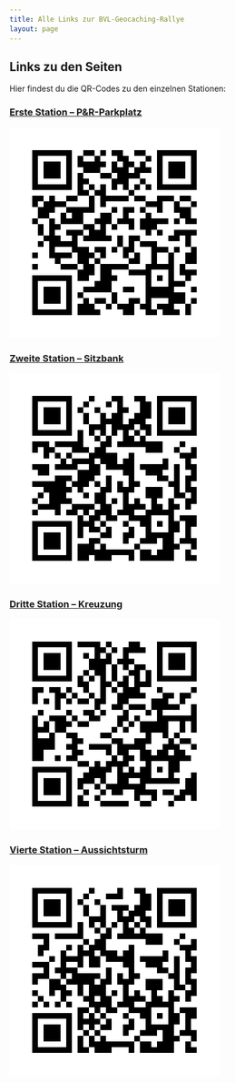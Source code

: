 ```yaml
---
title: Alle Links zur BVL-Geocaching-Rallye
layout: page
---
```


## Links zu den Seiten

Hier findest du die QR-Codes zu den einzelnen Stationen:

### [Erste Station – P&R-Parkplatz](parkplatz)
![Parkplatz QR-Code](qrcodes/parkplatz.png)

### [Zweite Station – Sitzbank](bank)
![Sitzbank QR-Code](qrcodes/bank.png)

### [Dritte Station – Kreuzung](kreuzung)
![Kreuzung QR-Code](qrcodes/kreuzung.png)

### [Vierte Station – Aussichtsturm](turm)
![Aussichtsturm QR-Code](qrcodes/turm.png)
